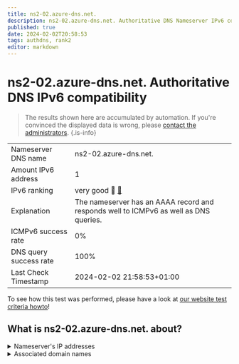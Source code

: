 ```yaml
---
title: ns2-02.azure-dns.net.
description: ns2-02.azure-dns.net. Authoritative DNS Nameserver IPv6 compatibility
published: true
date: 2024-02-02T20:58:53
tags: authdns, rank2
editor: markdown
---
```


# ns2-02.azure-dns.net. Authoritative DNS IPv6 compatibility

> The results shown here are accumulated by automation. If you're convinced the displayed data is wrong, please [contact the administrators](/howto/chat). 
{.is-info}




|   |   |
| - | - |
| Nameserver DNS name | ns2-02.azure-dns.net.
| Amount IPv6 address | 1
| IPv6 ranking | very good :2nd_place_medal: [🔗](/howto/ranking) |
| Explanation | The nameserver has an AAAA record and responds well to ICMPv6 as well as DNS queries. |
| ICMPv6 success rate | 0%|
| DNS query success rate | 100% |
| Last Check Timestamp | 2024-02-02 21:58:53+01:00 |

To see how this test was performed, please have a look at [our website test criteria howto](/howto/testcriteria/authdns)!


## What is ns2-02.azure-dns.net. about?




<details>
<summary>Nameserver's IP addresses</summary>

2620:1ec:8ec:700::2

</details>



<details>
<summary>Associated domain names</summary>

chat.openai.com

openai.com

</details>
